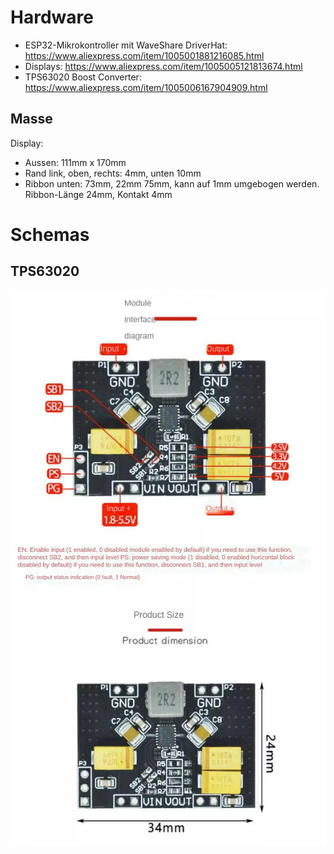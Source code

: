 # Hardware
  * ESP32-Mikrokontroller mit WaveShare DriverHat: https://www.aliexpress.com/item/1005001881216085.html
  * Displays: https://www.aliexpress.com/item/1005005121813674.html
  * TPS63020 Boost Converter: https://www.aliexpress.com/item/1005006167904909.html


## Masse
Display: 
  * Aussen: 111mm x 170mm
  * Rand link, oben, rechts: 4mm, unten 10mm
  * Ribbon unten: 73mm, 22mm 75mm, kann auf 1mm umgebogen werden. Ribbon-Länge 24mm, Kontakt 4mm



# Schemas
## TPS63020
![TPS63020 Boost Converter](boost-buck-converter.jpg)


